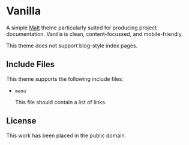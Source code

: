 
# Vanilla

A simple [Malt][] theme particularly suited for producing project documentation. Vanilla is clean, content-focussed, and mobile-friendly.

This theme does not support blog-style index pages.

[malt]: http://mulholland.xyz/docs/malt/



## Include Files

This theme supports the following include files:

* `menu`

  This file should contain a list of links.



## License

This work has been placed in the public domain.
